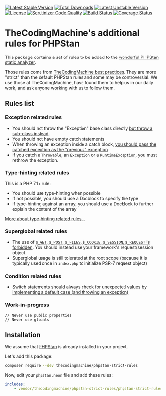 [![Latest Stable Version](https://poser.pugx.org/thecodingmachine/phpstan-strict-rules/v/stable)](https://packagist.org/packages/thecodingmachine/phpstan-strict-rules)
[![Total Downloads](https://poser.pugx.org/thecodingmachine/phpstan-strict-rules/downloads)](https://packagist.org/packages/thecodingmachine/phpstan-strict-rules)
[![Latest Unstable Version](https://poser.pugx.org/thecodingmachine/phpstan-strict-rules/v/unstable)](https://packagist.org/packages/thecodingmachine/phpstan-strict-rules)
[![License](https://poser.pugx.org/thecodingmachine/phpstan-strict-rules/license)](https://packagist.org/packages/thecodingmachine/phpstan-strict-rules)
[![Scrutinizer Code Quality](https://scrutinizer-ci.com/g/thecodingmachine/phpstan-strict-rules/badges/quality-score.png?b=master)](https://scrutinizer-ci.com/g/thecodingmachine/phpstan-strict-rules/?branch=master)
[![Build Status](https://travis-ci.org/thecodingmachine/phpstan-strict-rules.svg?branch=master)](https://travis-ci.org/thecodingmachine/phpstan-strict-rules)
[![Coverage Status](https://coveralls.io/repos/thecodingmachine/phpstan-strict-rules/badge.svg?branch=master&service=github)](https://coveralls.io/github/thecodingmachine/phpstan-strict-rules?branch=master)


TheCodingMachine's additional rules for PHPStan
===============================================

This package contains a set of rules to be added to the [wonderful PHPStan static analyzer](https://github.com/phpstan/phpstan).

Those rules come from [TheCodingMachine best practices](http://bestpractices.thecodingmachine.com/).
They are more "strict" than the default PHPStan rules and some may be controversial. We use those at TheCodingMachine, have found them to help us in our daily work, and ask anyone working with us to follow them.

## Rules list

### Exception related rules

- You should not throw the "Exception" base class directly [but throw a sub-class instead](http://bestpractices.thecodingmachine.com/php/error_handling.html#subtyping-exceptions).
- You should not have empty catch statements
- When throwing an exception inside a catch block, [you should pass the catched exception as the "previous" exception](http://bestpractices.thecodingmachine.com/php/error_handling.html#wrapping-an-exception-do-not-lose-the-previous-exception)
- If you catch a `Throwable`, an `Exception` or a `RuntimeException`, you must rethrow the exception.

### Type-hinting related rules

This is a PHP 7.1+ rule:

- You should use type-hinting when possible
- If not possible, you should use a Docblock to specify the type
- If type-hinting against an array, you should use a Docblock to further explain the content of the array

[More about type-hinting related rules...](doc/typehinting_rules.md)

### Superglobal related rules

- The use of [`$_GET`, `$_POST`, `$_FILES`, `$_COOKIE`, `$_SESSION`, `$_REQUEST` is forbidden](http://bestpractices.thecodingmachine.com/php/organize_your_code.html#stop-using-superglobals-).
  You should instead use your framework's request/session object.
- Superglobal usage is still tolerated at the root scope (because it is typically used once in `index.php` to initialize
  PSR-7 request object)

### Condition related rules

- Switch statements should always check for unexpected values by [implementing a default case (and throwing an exception)](http://bestpractices.thecodingmachine.com/php/defensive_programming.html#always-check-for-unexpected-values)

### Work-in-progress

    // Never use public properties
    // Never use globals

## Installation

We assume that [PHPStan](https://github.com/phpstan/phpstan) is already installed in your project.

Let's add this package:

```bash
composer require --dev thecodingmachine/phpstan-strict-rules
```

Now, edit your `phpstan.neon` file and add these rules:

```yml
includes:
    - vendor/thecodingmachine/phpstan-strict-rules/phpstan-strict-rules.neon
```
